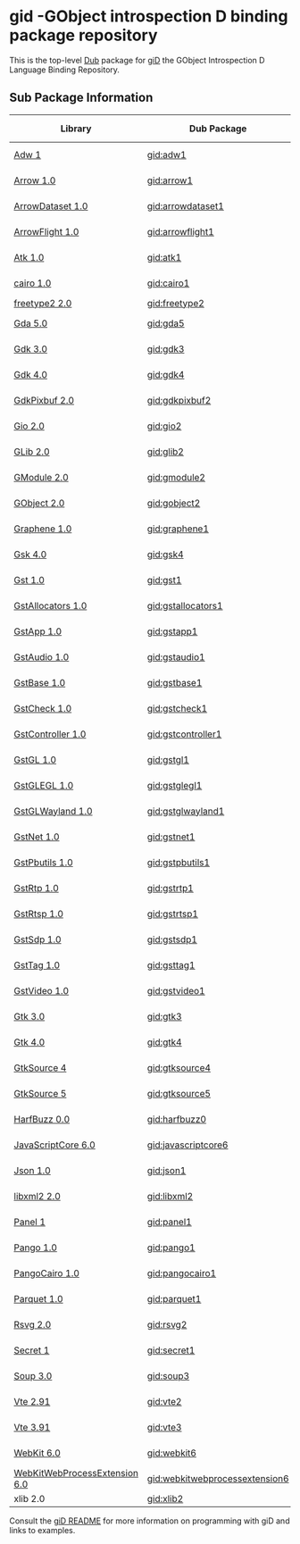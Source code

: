 # gid -GObject introspection D binding package repository

This is the top-level [Dub](https://dub.pm/) package for [giD](https://github.com/Kymorphia/gid) the GObject Introspection D Language Binding Repository.

## Sub Package Information

| Library | Dub Package | D API | C API |
| --- | --- | --- | --- |
| [Adw 1](https://gitlab.gnome.org/GNOME/libadwaita)                               | [gid:adw1](https://code.dlang.org/packages/gid%3Aadw1)                           | [D API](https://www.kymorphia.com/gid/adw.html)                                  | [C API](https://gnome.pages.gitlab.gnome.org/libadwaita/doc/)                    |
| [Arrow 1.0](https://arrow.apache.org)                                            | [gid:arrow1](https://code.dlang.org/packages/gid%3Aarrow1)                       | [D API](https://www.kymorphia.com/gid/arrow.html)                                | [C API](https://arrow.apache.org/docs/c_glib/arrow-glib/index.html)              |
| [ArrowDataset 1.0](https://arrow.apache.org)                                     | [gid:arrowdataset1](https://code.dlang.org/packages/gid%3Aarrowdataset1)         | [D API](https://www.kymorphia.com/gid/arrowdataset.html)                         | [C API](https://arrow.apache.org/docs/c_glib/arrow-dataset-glib/index.html)      |
| [ArrowFlight 1.0](https://arrow.apache.org)                                      | [gid:arrowflight1](https://code.dlang.org/packages/gid%3Aarrowflight1)           | [D API](https://www.kymorphia.com/gid/arrowflight.html)                          | [C API](https://arrow.apache.org/docs/c_glib/arrow-flight-glib/index.html)       |
| [Atk 1.0](https://gtk.org)                                                       | [gid:atk1](https://code.dlang.org/packages/gid%3Aatk1)                           | [D API](https://www.kymorphia.com/gid/atk.html)                                  | [C API](https://docs.gtk.org/atk/)                                               |
| [cairo 1.0](https://cairographics.org)                                           | [gid:cairo1](https://code.dlang.org/packages/gid%3Acairo1)                       | [D API](https://www.kymorphia.com/gid/cairo.html)                                | [C API](https://www.cairographics.org/manual/)                                   |
| [freetype2 2.0](https://freetype.org)                                            | [gid:freetype2](https://code.dlang.org/packages/gid%3Afreetype2)                 |                                                                                  |                                                                                  |
| [Gda 5.0](https://gitlab.gnome.org/GNOME/libgda)                                 | [gid:gda5](https://code.dlang.org/packages/gid%3Agda5)                           | [D API](https://www.kymorphia.com/gid/gda.html)                                  | [C API](https://gnome.pages.gitlab.gnome.org/libgda/C/libgda)                    |
| [Gdk 3.0](https://gtk.org)                                                       | [gid:gdk3](https://code.dlang.org/packages/gid%3Agdk3)                           | [D API](https://www.kymorphia.com/gid-old/gdk.html)                              | [C API](https://docs.gtk.org/gdk3/)                                              |
| [Gdk 4.0](https://gtk.org)                                                       | [gid:gdk4](https://code.dlang.org/packages/gid%3Agdk4)                           | [D API](https://www.kymorphia.com/gid/gdk.html)                                  | [C API](https://docs.gtk.org/gdk4/)                                              |
| [GdkPixbuf 2.0](https://gtk.org)                                                 | [gid:gdkpixbuf2](https://code.dlang.org/packages/gid%3Agdkpixbuf2)               | [D API](https://www.kymorphia.com/gid/gdkpixbuf.html)                            | [C API](https://docs.gtk.org/gdk-pixbuf/)                                        |
| [Gio 2.0](https://gtk.org)                                                       | [gid:gio2](https://code.dlang.org/packages/gid%3Agio2)                           | [D API](https://www.kymorphia.com/gid/gio.html)                                  | [C API](https://docs.gtk.org/gio/)                                               |
| [GLib 2.0](https://gtk.org)                                                      | [gid:glib2](https://code.dlang.org/packages/gid%3Aglib2)                         | [D API](https://www.kymorphia.com/gid/glib.html)                                 | [C API](https://docs.gtk.org/glib/)                                              |
| [GModule 2.0](https://gtk.org)                                                   | [gid:gmodule2](https://code.dlang.org/packages/gid%3Agmodule2)                   | [D API](https://www.kymorphia.com/gid/gmodule.html)                              | [C API](https://docs.gtk.org/gmodule/)                                           |
| [GObject 2.0](https://gtk.org)                                                   | [gid:gobject2](https://code.dlang.org/packages/gid%3Agobject2)                   | [D API](https://www.kymorphia.com/gid/gobject.html)                              | [C API](https://docs.gtk.org/gobject/)                                           |
| [Graphene 1.0](https://ebassi.github.io/graphene/)                               | [gid:graphene1](https://code.dlang.org/packages/gid%3Agraphene1)                 | [D API](https://www.kymorphia.com/gid/graphene.html)                             | [C API](https://ebassi.github.io/graphene/docs/)                                 |
| [Gsk 4.0](https://gtk.org)                                                       | [gid:gsk4](https://code.dlang.org/packages/gid%3Agsk4)                           | [D API](https://www.kymorphia.com/gid/gsk.html)                                  | [C API](https://docs.gtk.org/gsk4/)                                              |
| [Gst 1.0](https://gstreamer.freedesktop.org)                                     | [gid:gst1](https://code.dlang.org/packages/gid%3Agst1)                           | [D API](https://www.kymorphia.com/gid/gst.html)                                  | [C API](https://gstreamer.freedesktop.org/documentation/gstreamer/gi-index.html) |
| [GstAllocators 1.0](https://gstreamer.freedesktop.org)                           | [gid:gstallocators1](https://code.dlang.org/packages/gid%3Agstallocators1)       | [D API](https://www.kymorphia.com/gid/gstallocators.html)                        | [C API](https://gstreamer.freedesktop.org/documentation/allocators/index.html#allocators-library) |
| [GstApp 1.0](https://gstreamer.freedesktop.org)                                  | [gid:gstapp1](https://code.dlang.org/packages/gid%3Agstapp1)                     | [D API](https://www.kymorphia.com/gid/gstapp.html)                               | [C API](https://gstreamer.freedesktop.org/documentation/applib/index.html)       |
| [GstAudio 1.0](https://gstreamer.freedesktop.org)                                | [gid:gstaudio1](https://code.dlang.org/packages/gid%3Agstaudio1)                 | [D API](https://www.kymorphia.com/gid/gstaudio.html)                             | [C API](https://gstreamer.freedesktop.org/documentation/audio/index.html)        |
| [GstBase 1.0](https://gstreamer.freedesktop.org)                                 | [gid:gstbase1](https://code.dlang.org/packages/gid%3Agstbase1)                   | [D API](https://www.kymorphia.com/gid/gstbase.html)                              | [C API](https://gstreamer.freedesktop.org/documentation/base/index.html)         |
| [GstCheck 1.0](https://gstreamer.freedesktop.org)                                | [gid:gstcheck1](https://code.dlang.org/packages/gid%3Agstcheck1)                 | [D API](https://www.kymorphia.com/gid/gstcheck.html)                             | [C API](https://gstreamer.freedesktop.org/documentation/check/index.html)        |
| [GstController 1.0](https://gstreamer.freedesktop.org)                           | [gid:gstcontroller1](https://code.dlang.org/packages/gid%3Agstcontroller1)       | [D API](https://www.kymorphia.com/gid/gstcontroller.html)                        | [C API](https://gstreamer.freedesktop.org/documentation/check/index.html)        |
| [GstGL 1.0](https://gstreamer.freedesktop.org)                                   | [gid:gstgl1](https://code.dlang.org/packages/gid%3Agstgl1)                       | [D API](https://www.kymorphia.com/gid/gstgl.html)                                | [C API](https://gstreamer.freedesktop.org/documentation/gl/index.html)           |
| [GstGLEGL 1.0](https://gstreamer.freedesktop.org)                                | [gid:gstglegl1](https://code.dlang.org/packages/gid%3Agstglegl1)                 | [D API](https://www.kymorphia.com/gid/gstglegl.html)                             | [C API](https://gstreamer.freedesktop.org/documentation/gl-egl/index.html)       |
| [GstGLWayland 1.0](https://gstreamer.freedesktop.org)                            | [gid:gstglwayland1](https://code.dlang.org/packages/gid%3Agstglwayland1)         | [D API](https://www.kymorphia.com/gid/gstglwayland.html)                         | [C API](https://gstreamer.freedesktop.org/documentation/gl-wayland/index.html)   |
| [GstNet 1.0](https://gstreamer.freedesktop.org)                                  | [gid:gstnet1](https://code.dlang.org/packages/gid%3Agstnet1)                     | [D API](https://www.kymorphia.com/gid/gstnet.html)                               | [C API](https://gstreamer.freedesktop.org/documentation/net/index.html)          |
| [GstPbutils 1.0](https://gstreamer.freedesktop.org)                              | [gid:gstpbutils1](https://code.dlang.org/packages/gid%3Agstpbutils1)             | [D API](https://www.kymorphia.com/gid/gstpbutils.html)                           | [C API](https://gstreamer.freedesktop.org/documentation/pbutils/index.html)      |
| [GstRtp 1.0](https://gstreamer.freedesktop.org)                                  | [gid:gstrtp1](https://code.dlang.org/packages/gid%3Agstrtp1)                     | [D API](https://www.kymorphia.com/gid/gstrtp.html)                               | [C API](https://gstreamer.freedesktop.org/documentation/rtplib/index.html)       |
| [GstRtsp 1.0](https://gstreamer.freedesktop.org)                                 | [gid:gstrtsp1](https://code.dlang.org/packages/gid%3Agstrtsp1)                   | [D API](https://www.kymorphia.com/gid/gstrtsp.html)                              | [C API](https://gstreamer.freedesktop.org/documentation/rtsplib/index.html)      |
| [GstSdp 1.0](https://gstreamer.freedesktop.org)                                  | [gid:gstsdp1](https://code.dlang.org/packages/gid%3Agstsdp1)                     | [D API](https://www.kymorphia.com/gid/gstsdp.html)                               | [C API](https://gstreamer.freedesktop.org/documentation/sdp/index.html)          |
| [GstTag 1.0](https://gstreamer.freedesktop.org)                                  | [gid:gsttag1](https://code.dlang.org/packages/gid%3Agsttag1)                     | [D API](https://www.kymorphia.com/gid/gsttag.html)                               | [C API](https://gstreamer.freedesktop.org/documentation/tag/index.html)          |
| [GstVideo 1.0](https://gstreamer.freedesktop.org)                                | [gid:gstvideo1](https://code.dlang.org/packages/gid%3Agstvideo1)                 | [D API](https://www.kymorphia.com/gid/gstvideo.html)                             | [C API](https://gstreamer.freedesktop.org/documentation/video/index.html)        |
| [Gtk 3.0](https://gtk.org)                                                       | [gid:gtk3](https://code.dlang.org/packages/gid%3Agtk3)                           | [D API](https://www.kymorphia.com/gid-old/gtk.html)                              | [C API](https://docs.gtk.org/gtk3/)                                              |
| [Gtk 4.0](https://gtk.org)                                                       | [gid:gtk4](https://code.dlang.org/packages/gid%3Agtk4)                           | [D API](https://www.kymorphia.com/gid/gtk.html)                                  | [C API](https://docs.gtk.org/gtk4/)                                              |
| [GtkSource 4](https://gitlab.gnome.org/GNOME/gtksourceview)                      | [gid:gtksource4](https://code.dlang.org/packages/gid%3Agtksource4)               | [D API](https://www.kymorphia.com/gid-old/gtksource.html)                        | [C API](https://lazka.github.io/pgi-docs/GtkSource-4/index.html)                 |
| [GtkSource 5](https://gitlab.gnome.org/GNOME/gtksourceview)                      | [gid:gtksource5](https://code.dlang.org/packages/gid%3Agtksource5)               | [D API](https://www.kymorphia.com/gid/gtksource.html)                            | [C API](https://gnome.pages.gitlab.gnome.org/gtksourceview/gtksourceview5)       |
| [HarfBuzz 0.0](https://github.com/harfbuzz/harfbuzz)                             | [gid:harfbuzz0](https://code.dlang.org/packages/gid%3Aharfbuzz0)                 | [D API](https://www.kymorphia.com/gid/harfbuzz.html)                             | [C API](https://harfbuzz.github.io)                                              |
| [JavaScriptCore 6.0](https://webkit.org)                                         | [gid:javascriptcore6](https://code.dlang.org/packages/gid%3Ajavascriptcore6)     | [D API](https://www.kymorphia.com/gid/javascriptcore.html)                       | [C API](https://webkitgtk.org/reference/jsc-glib/stable/index.html)              |
| [Json 1.0](https://gitlab.gnome.org/GNOME/json-glib)                             | [gid:json1](https://code.dlang.org/packages/gid%3Ajson1)                         | [D API](https://www.kymorphia.com/gid/json.html)                                 | [C API](https://gnome.pages.gitlab.gnome.org/json-glib)                          |
| [libxml2 2.0](https://github.com/GNOME/libxml2)                                  | [gid:libxml2](https://code.dlang.org/packages/gid%3Alibxml2)                     | [D API](https://www.kymorphia.com/gid/libxml2.html)                              |                                                                                  |
| [Panel 1](https://gitlab.gnome.org/GNOME/libpanel)                               | [gid:panel1](https://code.dlang.org/packages/gid%3Apanel1)                       | [D API](https://www.kymorphia.com/gid/panel.html)                                | [C API](https://gnome.pages.gitlab.gnome.org/libpanel/panel-1.0)                 |
| [Pango 1.0](https://gitlab.gnome.org/GNOME/pango)                                | [gid:pango1](https://code.dlang.org/packages/gid%3Apango1)                       | [D API](https://www.kymorphia.com/gid/pango.html)                                | [C API](https://docs.gtk.org/Pango)                                              |
| [PangoCairo 1.0](https://www.pango.org)                                          | [gid:pangocairo1](https://code.dlang.org/packages/gid%3Apangocairo1)             | [D API](https://www.kymorphia.com/gid/pangocairo.html)                           | [C API](https://docs.gtk.org/PangoCairo)                                         |
| [Parquet 1.0](https://github.com/red-data-tools/parquet-glib)                    | [gid:parquet1](https://code.dlang.org/packages/gid%3Aparquet1)                   | [D API](https://www.kymorphia.com/gid/parquet.html)                              | [C API](https://arrow.apache.org/docs/c_glib/parquet-glib)                       |
| [Rsvg 2.0](https://gitlab.gnome.org/GNOME/librsvg)                               | [gid:rsvg2](https://code.dlang.org/packages/gid%3Arsvg2)                         | [D API](https://www.kymorphia.com/gid/rsvg.html)                                 | [C API](https://gnome.pages.gitlab.gnome.org/librsvg/Rsvg-2.0/index.html)        |
| [Secret 1](https://gitlab.gnome.org/GNOME/libsecret)                             | [gid:secret1](https://code.dlang.org/packages/gid%3Asecret1)                     | [D API](https://www.kymorphia.com/gid/secret.html)                               | [C API](https://gnome.pages.gitlab.gnome.org/libsecret)                          |
| [Soup 3.0](https://gitlab.gnome.org/GNOME/libsoup)                               | [gid:soup3](https://code.dlang.org/packages/gid%3Asoup3)                         | [D API](https://www.kymorphia.com/gid/soup.html)                                 | [C API](https://libsoup.gnome.org/libsoup-3.0/index.html)                        |
| [Vte 2.91](https://wiki.gnome.org/Apps/Terminal)                                 | [gid:vte2](https://code.dlang.org/packages/gid%3Avte2)                           | [D API](https://www.kymorphia.com/gid-old/vte.html)                              | [C API](https://gnome.pages.gitlab.gnome.org/vte/gtk3/index.html)                |
| [Vte 3.91](https://wiki.gnome.org/Apps/Terminal)                                 | [gid:vte3](https://code.dlang.org/packages/gid%3Avte3)                           | [D API](https://www.kymorphia.com/gid/vte.html)                                  | [C API](https://gnome.pages.gitlab.gnome.org/vte/gtk4/index.html)                |
| [WebKit 6.0](https://webkit.org)                                                 | [gid:webkit6](https://code.dlang.org/packages/gid%3Awebkit6)                     | [D API](https://www.kymorphia.com/gid/webkit.html)                               | [C API](https://webkitgtk.org/reference/webkitgtk/stable)                        |
| [WebKitWebProcessExtension 6.0](https://webkit.org)                              | [gid:webkitwebprocessextension6](https://code.dlang.org/packages/gid%3Awebkitwebprocessextension6) | [D API](https://www.kymorphia.com/gid/webkitwebprocessextension.html)            | [C API](https://webkitgtk.org/reference/webkitgtk-web-process-extension/stable/index.html) |
| xlib 2.0                                                                         | [gid:xlib2](https://code.dlang.org/packages/gid%3Axlib2)                         |                                                                                  |                                                                                  |

Consult the [giD README](https://github.com/Kymorphia/gid) for more information on programming with giD and links to examples.
